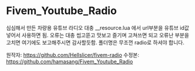 # Fivem_Youtube_Radio
심심해서 만든 차량용 유튜브 라디오
대충 __resource.lua 에서 url부분을 유튜브 id값 넣어서 사용하면 됨. 
오류는 대충 씹고뜯고 맛보고 즐기며 고쳐쓰면 되고 오류난 부분을 고치면 여기에도 보고해주시면 감사할듯함.
폴더명은 무조껀 radio로 하셔야 합니다.

원작자: https://github.com/Hellslicer/fivem-radio
수정본: https://github.com/hamasang/Fivem_Youtube_Radio
